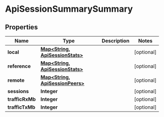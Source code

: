 
# ApiSessionSummarySummary

## Properties
Name | Type | Description | Notes
------------ | ------------- | ------------- | -------------
**local** | [**Map&lt;String, ApiSessionStats&gt;**](ApiSessionStats.md) |  |  [optional]
**reference** | [**Map&lt;String, ApiSessionStats&gt;**](ApiSessionStats.md) |  |  [optional]
**remote** | [**Map&lt;String, ApiSessionPeers&gt;**](ApiSessionPeers.md) |  |  [optional]
**sessions** | **Integer** |  |  [optional]
**trafficRxMb** | **Integer** |  |  [optional]
**trafficTxMb** | **Integer** |  |  [optional]



